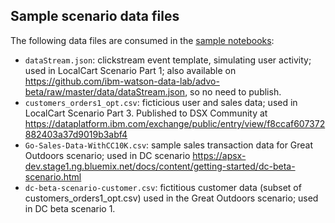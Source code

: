 ## Sample scenario data files
The following data files are consumed in the [sample notebooks](../notebooks):
* `dataStream.json`: clickstream event template, simulating user activity; used in LocalCart Scenario Part 1; also available on https://github.com/ibm-watson-data-lab/advo-beta/raw/master/data/dataStream.json, so no need to publish.
* `customers_orders1_opt.csv`: ficticious user and sales data; used in LocalCart Scenario Part 3.
  Published to DSX Community at https://dataplatform.ibm.com/exchange/public/entry/view/f8ccaf607372882403a37d9019b3abf4
* `Go-Sales-Data-WithCC10K.csv`: sample sales transaction data for Great Outdoors scenario; used in DC scenario https://apsx-dev.stage1.ng.bluemix.net/docs/content/getting-started/dc-beta-scenario.html
* `dc-beta-scenario-customer.csv`: fictitious customer data (subset of customers_orders1_opt.csv) used in the Great Outdoors scenario; used in DC beta scenario 1.
